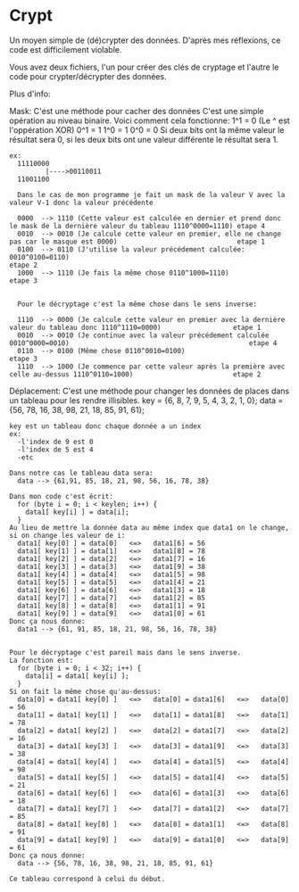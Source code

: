 # Crypt
Un moyen simple de (dé)crypter des données. D'après mes réflexions, ce code est difficilement violable.

Vous avez deux fichiers, l'un pour créer des clés de cryptage et l'autre le code pour crypter/décrypter des données.

Plus d'info:

  Mask: C'est une méthode pour cacher des données
    C'est une simple opération au niveau binaire.
    Voici comment cela fonctionne:
      1^1 = 0     (Le ^ est l'oppération XOR)
      0^1 = 1
      1^0 = 1
      0^0 = 0
    Si deux bits ont la même valeur le résultat sera 0, si les deux bits ont une valeur différente le résultat sera 1.
    
    ex:
      11110000
             |---->00110011
      11001100
    
      Dans le cas de mon programme je fait un mask de la valeur V avec la valeur V-1 donc la valeur précédente
    
      0000  --> 1110 (Cette valeur est calculée en dernier et prend donc le mask de la dernière valeur du tableau 1110^0000=1110) etape 4
      0010  --> 0010 (Je calcule cette valeur en premier, elle ne change pas car le masque est 0000)                              etape 1
      0100  --> 0110 (J'utilise la valeur précédement calculée: 0010^0100=0110)                                                   etape 2
      1000  --> 1110 (Je fais la même chose 0110^1000=1110)                                                                       etape 3
      
      
      Pour le décryptage c'est la même chose dans le sens inverse:
      
      1110  --> 0000 (Je calcule cette valeur en premier avec la dernière valeur du tableau donc 1110^1110=0000)                  etape 1
      0010  --> 0010 (Je continue avec la valeur précédement calculée 0010^0000=0010)                                             etape 4
      0110  --> 0100 (Même chose 0110^0010=0100)                                                                                  etape 3
      1110  --> 1000 (Je commence par cette valeur après la première avec celle au-dessus 1110^0110=1000)                         etape 2

  Déplacement: C'est une méthode pour changer les données de places dans un tableau pour les rendre illisibles.
    key = {6, 8, 7, 9, 5, 4, 3, 2, 1, 0};
    data = {56, 78, 16, 38, 98, 21, 18, 85, 91, 61};
  
    key est un tableau donc chaque donnée a un index
    ex: 
      -l'index de 9 est 0
      -l'index de 5 est 4
      -etc
    
    Dans notre cas le tableau data sera:
      data --> {61,91, 85, 18, 21, 98, 56, 16, 78, 38}
    
    Dans mon code c'est écrit:
      for (byte i = 0; i < keylen; i++) {
        data1[ key[i] ] = data[i];
      }
    Au lieu de mettre la donnée data au même index que data1 on le change, si on change les valeur de i:
      data1[ key[0] ] = data[0]   <=>   data1[6] = 56
      data1[ key[1] ] = data[1]   <=>   data1[8] = 78
      data1[ key[2] ] = data[2]   <=>   data1[7] = 16
      data1[ key[3] ] = data[3]   <=>   data1[9] = 38
      data1[ key[4] ] = data[4]   <=>   data1[5] = 98
      data1[ key[5] ] = data[5]   <=>   data1[4] = 21
      data1[ key[6] ] = data[6]   <=>   data1[3] = 18
      data1[ key[7] ] = data[7]   <=>   data1[2] = 85
      data1[ key[8] ] = data[8]   <=>   data1[1] = 91
      data1[ key[9] ] = data[9]   <=>   data1[0] = 61
    Donc ça nous donne:
      data1 --> {61, 91, 85, 18, 21, 98, 56, 16, 78, 38}
    
    
    Pour le décryptage c'est pareil mais dans le sens inverse.
    La fonction est:
      for (byte i = 0; i < 32; i++) {
        data[i] = data1[ key[i] ];
      }
    Si on fait la même chose qu'au-dessus:
      data[0] = data1[ key[0] ]   <=>   data[0] = data1[6]   <=>   data[0] = 56
      data[1] = data1[ key[1] ]   <=>   data[1] = data1[8]   <=>   data[1] = 78
      data[2] = data1[ key[2] ]   <=>   data[2] = data1[7]   <=>   data[2] = 16
      data[3] = data1[ key[3] ]   <=>   data[3] = data1[9]   <=>   data[3] = 38
      data[4] = data1[ key[4] ]   <=>   data[4] = data1[5]   <=>   data[4] = 98
      data[5] = data1[ key[5] ]   <=>   data[5] = data1[4]   <=>   data[5] = 21
      data[6] = data1[ key[6] ]   <=>   data[6] = data1[3]   <=>   data[6] = 18
      data[7] = data1[ key[7] ]   <=>   data[7] = data1[2]   <=>   data[7] = 85
      data[8] = data1[ key[8] ]   <=>   data[8] = data1[1]   <=>   data[8] = 91
      data[9] = data1[ key[9] ]   <=>   data[9] = data1[0]   <=>   data[9] = 61
    Donc ça nous donne:
      data --> {56, 78, 16, 38, 98, 21, 18, 85, 91, 61}
    
    Ce tableau correspond à celui du début.
